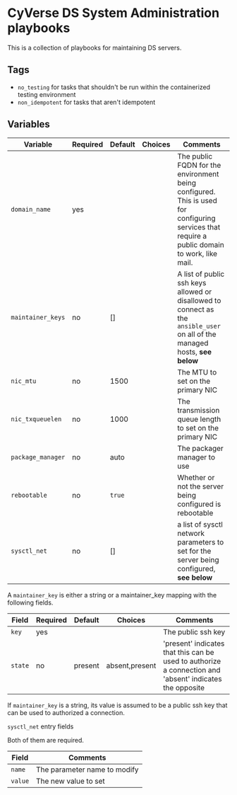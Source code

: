 # CyVerse DS System Administration playbooks

This is a collection of playbooks for maintaining DS servers.

## Tags

* `no_testing` for tasks that shouldn't be run within the containerized testing environment
* `non_idempotent` for tasks that aren't idempotent

## Variables

Variable           | Required | Default | Choices | Comments
-------------------|----------|---------|---------|---------
`domain_name`      | yes      |         |         | The public FQDN for the environment being configured. This is used for configuring services that require a public domain to work, like mail.
`maintainer_keys`  | no       | []      |         | A list of public ssh keys allowed or disallowed to connect as the `ansible_user` on all of the managed hosts, __see below__
`nic_mtu`          | no       | 1500    |         | The MTU to set on the primary NIC
`nic_txqueuelen`   | no       | 1000    |         | The transmission queue length to set on the primary NIC
`package_manager`  | no       | auto    |         | The packager manager to use
`rebootable`       | no       | `true`  |         | Whether or not the server being configured is rebootable
`sysctl_net`       | no       | []      |         | a list of sysctl network parameters to set for the server being configured, __see below__

A `maintainer_key` is either a string or a maintainer_key mapping with the following fields.

Field   | Required | Default | Choices        | Comments
--------|----------|---------|----------------|---------
`key`   | yes      |         |                | The public ssh key
`state` | no       | present | absent,present | 'present' indicates that this can be used to authorize a connection and 'absent' indicates the opposite

If `maintainer_key` is a string, its value is assumed to be a public ssh key that can be used to authorized a connection.

`sysctl_net` entry fields

Both of them are required.

Field   | Comments
--------|---------
`name`  | The parameter name to modify
`value` | The new value to set
